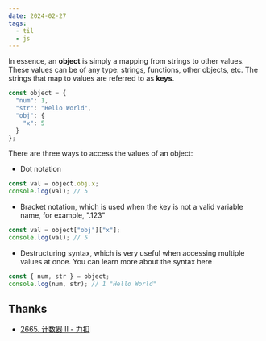 ```yaml
---
date: 2024-02-27
tags:
  - til
  - js
---
```



In essence, an **object** is simply a mapping from strings to other values. These values can be of any type: strings, functions, other objects, etc. The strings that map to values are referred to as **keys**.  

```js
const object = {
  "num": 1,
  "str": "Hello World",
  "obj": {
    "x": 5
  }
};
```

There are three ways to access the values of an object:

- Dot notation

```js
const val = object.obj.x;
console.log(val); // 5
```

- Bracket notation, which is used when the key is not a valid variable name, for example, ".123"

```js
const val = object["obj"]["x"];
console.log(val); // 5
```

- Destructuring syntax, which is very useful when accessing multiple values at once. You can learn more about the syntax here

```js
const { num, str } = object;
console.log(num, str); // 1 "Hello World"
```




## Thanks

- [2665. 计数器 II - 力扣](https://leetcode.cn/problems/counter-ii/solutions/2487703/ji-shu-qi-ii-by-leetcode-solution-ofuk/)
